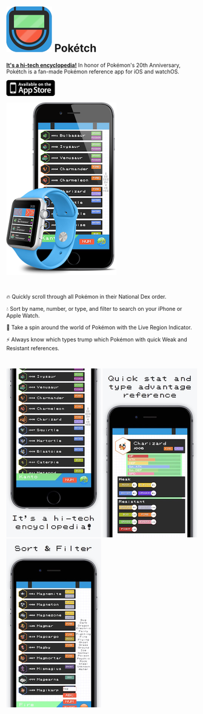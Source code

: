 # ![](readme/icon.png) Pokétch
[__It's a hi-tech encyclopedia!__](http://poketch.pcperini.com)
In honor of Pokémon's 20th Anniversary, Pokétch is a fan-made Pokémon reference app for iOS and watchOS.

[![](readme/appstore.png)](https://itunes.apple.com/us/app/poketch/id1095060059?ls=1&mt=8)

![](readme/devices.png)


&nbsp;


:fire: Quickly scroll through all Pokémon in their National Dex order.

:droplet: Sort by name, number, or type, and filter to search on your iPhone or Apple Watch.

:leaves: Take a spin around the world of Pokémon with the Live Region Indicator.

:zap: Always know which types trump which Pokémon with quick Weak and Resistant references.


&nbsp;


![](readme/shot_0.jpg)
![](readme/shot_1.jpg)
![](readme/shot_2.jpg)